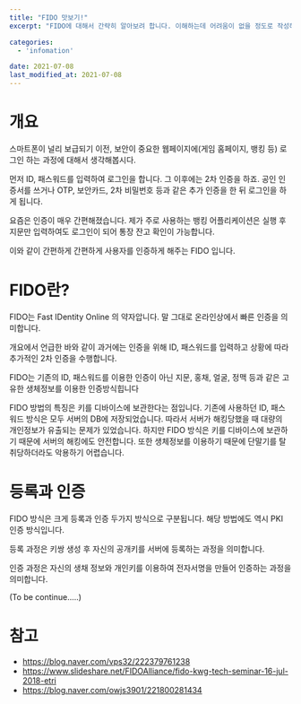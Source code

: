 ```yaml
---
title: "FIDO 맛보기!"
excerpt: "FIDO에 대해서 간략히 알아보려 합니다. 이해하는데 어려움이 없을 정도로 작성해보겠습니다."

categories:
  - 'infomation'

date: 2021-07-08
last_modified_at: 2021-07-08
---
```


# 개요 

스마트폰이 널리 보급되기 이전, 보안이 중요한 웹페이지에(게임 홈페이지, 뱅킹 등) 로그인 하는 과정에 대해서 생각해봅시다. 

먼저 ID, 패스워드를 입력하여 로그인을 합니다. 그 이후에는 2차 인증을 하죠. 공인 인증서를 쓰거나 OTP, 보안카드, 2차 비밀번호 등과 같은 추가 인증을 한 뒤 로그인을 하게 됩니다. 

요즘은 인증이 매우 간편해졌습니다. 
제가 주로 사용하는 뱅킹 어플리케이션은 실행 후 지문만 입력하여도 로그인이 되어 통장 잔고 확인이 가능합니다. 

이와 같이 간편하게 간편하게 사용자를 인증하게 해주는 FIDO 입니다. 

# FIDO란?

FIDO는 Fast IDentity Online 의 약자압니다. 말 그대로 온라인상에서 빠른 인증을 의미합니다. 

개요에서 언급한 바와 같이 과거에는 인증을 위해 ID, 패스워드를 입력하고 상황에 따라 추가적인 2차 인증을 수행합니다. 

FIDO는 기존의 ID, 패스워드를 이용한 인증이 아닌 지문, 홍채, 얼굴, 정맥 등과 같은 고유한 생체정보를 이용한 인증방식힙니다

FIDO 방법의 특징은 키를 디바이스에 보관한다는 점입니다. 기존에 사용하던 ID, 패스워드 방식은 모두 서버의 DB에 저장되었습니다. 
따라서 서버가 해킹당했을 때 대량의 개인정보가 유출되는 문제가 있었습니다. 
하지만 FIDO 방식은 키를 디바이스에 보관하기 때문에 서버의 해킹에도 안전합니다. 
또한 생체정보를 이용하기 때문에 단말기를 탈취당하더라도 악용하기 어렵습니다. 

# 등록과 인증 

FIDO 방식은 크게 등록과 인증 두가지 방식으로 구분됩니다. 해당 방법에도 역시 PKI 인증 방식입니다. 

등록 과정은 키쌍 생성 후 자신의 공개키를 서버에 등록하는 과정을 의미합니다. 

인증 과정은 자신의 생채 정보와 개인키를 이용하여 전자서명을 만들어 인증하는 과정을 의미합니다. 

(To be continue.....)

# 참고 

* https://blog.naver.com/vps32/222379761238
* https://www.slideshare.net/FIDOAlliance/fido-kwg-tech-seminar-16-jul-2018-etri
* https://blog.naver.com/owjs3901/221800281434